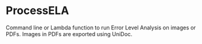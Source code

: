 # ProcessELA
Command line or Lambda function to run Error Level Analysis on images or PDFs. Images in PDFs are exported using UniDoc.
